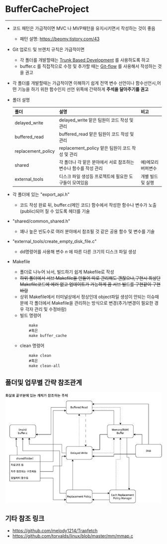 # BufferCacheProject
---
* 코드 패턴은 가급적이면 MVC 나 MVP패턴을 유지시키면서 작성하는 것이 좋음
    - 패턴 설명: https://beomy.tistory.com/43
* Git 업로드 및 브랜치 규칙은 가급적이면
  *  각 폴더를 개발할때는 [Trunk Based Development](https://helloinyong.tistory.com/335) 를 사용하도록 하고
  *  buffer.c 를 직접적으로 수정 및 추가할 때는 [Git-flow](https://techblog.woowahan.com/2553/) 를 사용해서 작성하는 것을 권고
* 각 폴더를 개발할때는 가급적이면 이해하기 쉽게 전역 변수 선언이나 함수선언시,어떤 기능을 하기 위한 함수인지 선언 위쪽에 간략하게 **주석을 달아주기를 권고**
* 폴더 설명
  
  | 폴더 | 설명 |  비고 |  
  |---|---|---|  
  |delayed_write| delayed_write 맡은 팀원이 코드 작성 및 관리 | |  
  |buffered_read| buffered_read 맡은 팀원이 코드 작성 및 관리 | |  
  |replacement_policy| replacement_policy 맡은 팀원이 코드 작성 및 관리| |  
  |shared| 각 폴더나 각 맡은 분야에서 서로 참조하는 변수나 함수를 작성 관리 | 예)메모리버퍼변수|
  |external_tools| 디스크 파일 생성등 프로젝트에 필요한 도구들이 모여있음 | 개별 빌드 및 실행|

* 각 폴더에 있는 "export_api.h"
  - 코드 작성 완료 뒤, buffer.c(메인 코드) 함수에서 작성한 함수나 변수가 노출(public)되어 질 수 있도록 헤더를 기술
* "shared/common_shared.h"
  - 꽤나 높은 빈도수로 여러 분야에서 참조될 것 같은 공용 함수 및 변수를 기술
* "external_tools/create_empty_disk_file.c"
  -  dd명령어를 사용해 변수 *n* 에 따른 다른 크기의 디스크 파일 생성

* Makefile
  * 폴더로 나누어 놔서, 빌드하기 쉽게 Makefile로 작성
  * ~~하위 폴더에서 서브 Makefile을 만들어 따로 관리해도 괜찮으나,구현시 최상단 Makefile코드에 에러 없고 업데이트가 가능하게 끔 서브 빌드를 구현같이 구현바람~~
  * 상위 Makefile에서 터미널상에서 정상인데 object파일 생성이 안되는 이슈때문에 각 폴더에서 Makefile을 관리하는 방식으로 변경(추가/변경이 필요한 경우 각자 관리 및 수정바람)
  * 빌드 명령어
    ``` shell
        make
        #혹은
        make buffer_cache
    ``` 
  * clean 명령어
      ``` shell
          make clean
          #혹은
          make clean-all
      ``` 

폴더및 업무별 간략 참조관계
---
![간략_참조관계](mdfile_pictures/전체_참조도.jpeg)

기타 참조 링크
---
* https://github.com/melody1214/Trapfetch
* https://github.com/torvalds/linux/blob/master/mm/mmap.c